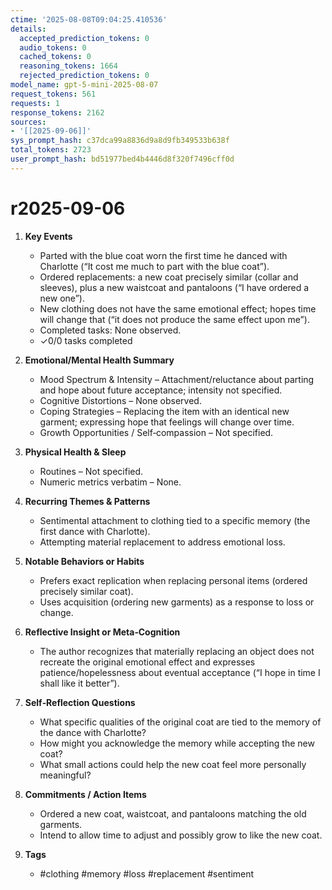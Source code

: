 ```yaml
---
ctime: '2025-08-08T09:04:25.410536'
details:
  accepted_prediction_tokens: 0
  audio_tokens: 0
  cached_tokens: 0
  reasoning_tokens: 1664
  rejected_prediction_tokens: 0
model_name: gpt-5-mini-2025-08-07
request_tokens: 561
requests: 1
response_tokens: 2162
sources:
- '[[2025-09-06]]'
sys_prompt_hash: c37dca99a8836d9a8d9fb349533b638f
total_tokens: 2723
user_prompt_hash: bd51977bed4b4446d8f320f7496cff0d
---
```

# r2025-09-06

1. **Key Events**
   - Parted with the blue coat worn the first time he danced with Charlotte (“It cost me much to part with the blue coat”).  
   - Ordered replacements: a new coat precisely similar (collar and sleeves), plus a new waistcoat and pantaloons (“I have ordered a new one”).  
   - New clothing does not have the same emotional effect; hopes time will change that (“it does not produce the same effect upon me”).  
   - Completed tasks: None observed.  
   - ✓0/0 tasks completed

2. **Emotional/Mental Health Summary**
   - Mood Spectrum & Intensity – Attachment/reluctance about parting and hope about future acceptance; intensity not specified.  
   - Cognitive Distortions – None observed.  
   - Coping Strategies – Replacing the item with an identical new garment; expressing hope that feelings will change over time.  
   - Growth Opportunities / Self‑compassion – Not specified.

3. **Physical Health & Sleep**
   - Routines – Not specified.  
   - Numeric metrics verbatim – None.

4. **Recurring Themes & Patterns**
   - Sentimental attachment to clothing tied to a specific memory (the first dance with Charlotte).  
   - Attempting material replacement to address emotional loss.

5. **Notable Behaviors or Habits**
   - Prefers exact replication when replacing personal items (ordered precisely similar coat).  
   - Uses acquisition (ordering new garments) as a response to loss or change.

6. **Reflective Insight or Meta‑Cognition**
   - The author recognizes that materially replacing an object does not recreate the original emotional effect and expresses patience/hopelessness about eventual acceptance (“I hope in time I shall like it better”).

7. **Self‑Reflection Questions**
   - What specific qualities of the original coat are tied to the memory of the dance with Charlotte?  
   - How might you acknowledge the memory while accepting the new coat?  
   - What small actions could help the new coat feel more personally meaningful?

8. **Commitments / Action Items**
   - Ordered a new coat, waistcoat, and pantaloons matching the old garments.  
   - Intend to allow time to adjust and possibly grow to like the new coat.

9. **Tags**
   - #clothing #memory #loss #replacement #sentiment